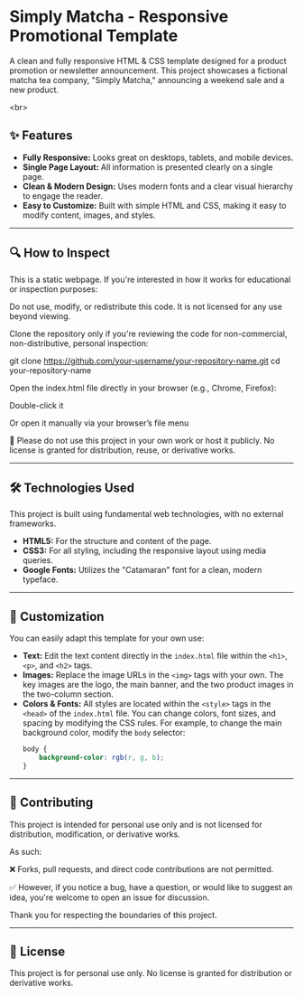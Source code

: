 # Simply Matcha - Responsive Promotional Template

A clean and fully responsive HTML & CSS template designed for a product promotion or newsletter announcement. This project showcases a fictional matcha tea company, "Simply Matcha," announcing a weekend sale and a new product.

\<br\>

## ✨ Features

  - **Fully Responsive:** Looks great on desktops, tablets, and mobile devices.
  - **Single Page Layout:** All information is presented clearly on a single page.
  - **Clean & Modern Design:** Uses modern fonts and a clear visual hierarchy to engage the reader.
  - **Easy to Customize:** Built with simple HTML and CSS, making it easy to modify content, images, and styles.

-----

## 🔍 How to Inspect

This is a static webpage. If you're interested in how it works for educational or inspection purposes:

Do not use, modify, or redistribute this code. It is not licensed for any use beyond viewing.

Clone the repository only if you're reviewing the code for non-commercial, non-distributive, personal inspection:

git clone https://github.com/your-username/your-repository-name.git
cd your-repository-name


Open the index.html file directly in your browser (e.g., Chrome, Firefox):

Double-click it

Or open it manually via your browser’s file menu

🛑 Please do not use this project in your own work or host it publicly. No license is granted for distribution, reuse, or derivative works.

-----

## 🛠️ Technologies Used

This project is built using fundamental web technologies, with no external frameworks.

  - **HTML5:** For the structure and content of the page.
  - **CSS3:** For all styling, including the responsive layout using media queries.
  - **Google Fonts:** Utilizes the "Catamaran" font for a clean, modern typeface.

-----

## 🎨 Customization

You can easily adapt this template for your own use:

  - **Text:** Edit the text content directly in the `index.html` file within the `<h1>`, `<p>`, and `<h2>` tags.
  - **Images:** Replace the image URLs in the `<img>` tags with your own. The key images are the logo, the main banner, and the two product images in the two-column section.
  - **Colors & Fonts:** All styles are located within the `<style>` tags in the `<head>` of the `index.html` file. You can change colors, font sizes, and spacing by modifying the CSS rules. For example, to change the main background color, modify the `body` selector:
    ```css
    body {
        background-color: rgb(r, g, b);
    }
    ```

-----

## 💬 Contributing

This project is intended for personal use only and is not licensed for distribution, modification, or derivative works.

As such:

❌ Forks, pull requests, and direct code contributions are not permitted.

✅ However, if you notice a bug, have a question, or would like to suggest an idea, you're welcome to open an issue
 for discussion.

Thank you for respecting the boundaries of this project.

-----

## 📜 License

This project is for personal use only. No license is granted for distribution or derivative works.
